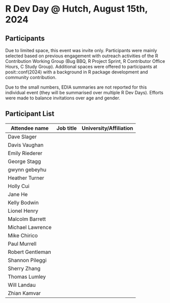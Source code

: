 R Dev Day @ Hutch, August 15th, 2024
================

## Participants

Due to limited space, this event was invite only. 
Participants were mainly selected based on previous engagement with outreach activities of the R Contribution Working Group (Bug BBQ, R Project Sprint, R Contributor Office Hours, C Study Group). 
Additional spaces were offered to participants at posit::conf(2024) with a background in R package development and community contribution. 

Due to the small numbers, EDIA summaries are not reported for this individual event (they will be summarised over multiple R Dev Days). Efforts were made to balance invitations over age and gender.

## Participant List

| Attendee name    | Job title | University/Affiliation |
|------------------|-----------|------------------------|
| Dave Slager      |           |                        |
| Davis Vaughan    |           |                        |
| Emily Riederer   |           |                        |
| George Stagg     |           |                        |
| gwynn gebeyhu    |           |                        |
| Heather Turner   |           |                        |
| Holly Cui        |           |                        |
| Jane He          |           |                        |
| Kelly Bodwin     |           |                        |
| Lionel Henry     |           |                        |
| Malcolm Barrett  |           |                        |
| Michael Lawrence |           |                        |
| Mike Chirico     |           |                        |
| Paul Murrell     |           |                        |
| Robert Gentleman |           |                        |
| Shannon Pileggi  |           |                        |
| Sherry Zhang     |           |                        |
| Thomas Lumley    |           |                        |
| Will Landau      |           |                        |
| Zhian Kamvar     |           |                        |
